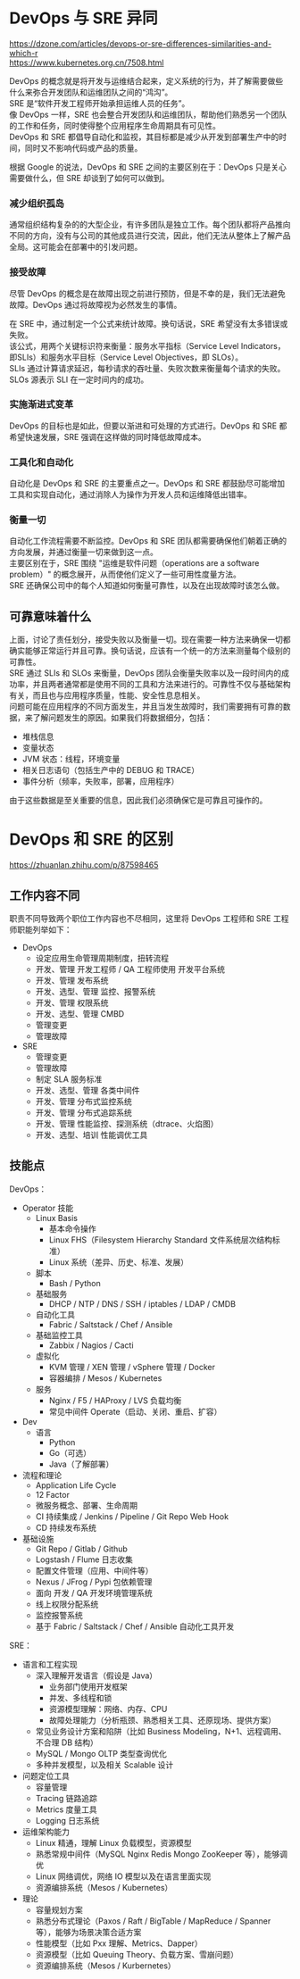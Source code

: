 # DevOps 与 SRE 异同
https://dzone.com/articles/devops-or-sre-differences-similarities-and-which-r  
https://www.kubernetes.org.cn/7508.html  

DevOps 的概念就是将开发与运维结合起来，定义系统的行为，并了解需要做些什么来弥合开发团队和运维团队之间的“鸿沟”。  
SRE 是“软件开发工程师开始承担运维人员的任务”。  
像 DevOps 一样，SRE 也会整合开发团队和运维团队，帮助他们熟悉另一个团队的工作和任务，同时使得整个应用程序生命周期具有可见性。  
DevOps 和 SRE 都倡导自动化和监视，其目标都是减少从开发到部署生产中的时间，同时又不影响代码或产品的质量。  

根据 Google 的说法，DevOps 和 SRE 之间的主要区别在于：DevOps 只是关心需要做什么，但 SRE 却谈到了如何可以做到。  

### 减少组织孤岛
通常组织结构复杂的的大型企业，有许多团队是独立工作。每个团队都将产品推向不同的方向，没有与公司的其他成员进行交流，因此，他们无法从整体上了解产品全局。这可能会在部署中的引发问题。  

### 接受故障
尽管 DevOps 的概念是在故障出现之前进行预防，但是不幸的是，我们无法避免故障。DevOps 通过将故障视为必然发生的事情。  

在 SRE 中，通过制定一个公式来统计故障。换句话说，SRE 希望没有太多错误或失败。  
该公式，用两个关键标识符来衡量：服务水平指标（Service Level Indicators，即SLIs）和服务水平目标（Service Level Objectives，即 SLOs）。  
SLIs 通过计算请求延迟，每秒请求的吞吐量、失败次数来衡量每个请求的失败。 SLOs 源表示 SLI 在一定时间内的成功。  

### 实施渐进式变革
DevOps 的目标也是如此，但要以渐进和可处理的方式进行。DevOps 和 SRE 都希望快速发展，SRE 强调在这样做的同时降低故障成本。  

### 工具化和自动化
自动化是 DevOps 和 SRE 的主要重点之一。DevOps 和 SRE 都鼓励尽可能增加工具和实现自动化，通过消除人为操作为开发人员和运维降低出错率。  

### 衡量一切
自动化工作流程需要不断监控。DevOps 和 SRE 团队都需要确保他们朝着正确的方向发展，并通过衡量一切来做到这一点。  
主要区别在于，SRE 围绕 "运维是软件问题（operations are a software problem）" 的概念展开，从而使他们定义了一些可用性度量方法。  
SRE 还确保公司中的每个人知道如何衡量可靠性，以及在出现故障时该怎么做。  

## 可靠意味着什么
上面，讨论了责任划分，接受失败以及衡量一切。现在需要一种方法来确保一切都确实能够正常运行并且可靠。换句话说，应该有一个统一的方法来测量每个级别的可靠性。  
SRE 通过 SLIs 和 SLOs 来衡量，DevOps 团队会衡量失败率以及一段时间内的成功率，并且两者通常都是使用不同的工具和方法来进行的。可靠性不仅与基础架构有关，而且也与应用程序质量，性能、安全性息息相关。  
问题可能在应用程序的不同方面发生，并且当发生故障时，我们需要拥有可靠的数据，来了解问题发生的原因。如果我们将数据细分，包括：  
* 堆栈信息
* 变量状态
* JVM 状态：线程，环境变量
* 相关日志语句（包括生产中的 DEBUG 和 TRACE）
* 事件分析（频率，失败率，部署，应用程序）

由于这些数据是至关重要的信息，因此我们必须确保它是可靠且可操作的。  

# DevOps 和 SRE 的区别

https://zhuanlan.zhihu.com/p/87598465  

## 工作内容不同
职责不同导致两个职位工作内容也不尽相同，这里将 DevOps 工程师和 SRE 工程师职能列举如下：  
* DevOps
  * 设定应用生命管理周期制度，扭转流程
  * 开发、管理 开发工程师 / QA 工程师使用 开发平台系统
  * 开发、管理 发布系统
  * 开发、选型、管理 监控、报警系统
  * 开发、管理 权限系统
  * 开发、选型、管理 CMBD
  * 管理变更
  * 管理故障
* SRE
  * 管理变更
  * 管理故障
  * 制定 SLA 服务标准
  * 开发、选型、管理 各类中间件
  * 开发、管理 分布式监控系统
  * 开发、管理 分布式追踪系统
  * 开发、管理 性能监控、探测系统（dtrace、火焰图）
  * 开发、选型、培训 性能调优工具

## 技能点
DevOps：  
* Operator 技能
  * Linux Basis
    * 基本命令操作
    * Linux FHS（Filesystem Hierarchy Standard 文件系统层次结构标准）
    * Linux 系统（差异、历史、标准、发展）
  * 脚本
    * Bash / Python
  * 基础服务
    * DHCP / NTP / DNS / SSH / iptables / LDAP / CMDB
  * 自动化工具
    * Fabric / Saltstack / Chef / Ansible
  * 基础监控工具
    * Zabbix / Nagios / Cacti
  * 虚拟化
    * KVM 管理 / XEN 管理 / vSphere 管理 / Docker
    * 容器编排 / Mesos / Kubernetes
  * 服务
    * Nginx / F5 / HAProxy / LVS 负载均衡
    * 常见中间件 Operate（启动、关闭、重启、扩容）
* Dev
  * 语言
    * Python
    * Go（可选）
    * Java（了解部署）
* 流程和理论
  * Application Life Cycle
  * 12 Factor
  * 微服务概念、部署、生命周期
  * CI 持续集成 / Jenkins / Pipeline / Git Repo Web Hook
  * CD 持续发布系统
* 基础设施
  * Git Repo / Gitlab / Github
  * Logstash / Flume 日志收集
  * 配置文件管理（应用、中间件等）
  * Nexus / JFrog / Pypi 包依赖管理
  * 面向 开发 / QA 开发环境管理系统
  * 线上权限分配系统
  * 监控报警系统
  * 基于 Fabric / Saltstack / Chef / Ansible 自动化工具开发

SRE：  
* 语言和工程实现
  * 深入理解开发语言（假设是 Java）
    * 业务部门使用开发框架
    * 并发、多线程和锁
    * 资源模型理解：网络、内存、CPU
    * 故障处理能力（分析瓶颈、熟悉相关工具、还原现场、提供方案）
  * 常见业务设计方案和陷阱（比如 Business Modeling，N+1、远程调用、不合理 DB 结构）
  * MySQL / Mongo OLTP 类型查询优化
  * 多种并发模型，以及相关 Scalable 设计
* 问题定位工具
  * 容量管理
  * Tracing 链路追踪
  * Metrics 度量工具
  * Logging 日志系统
* 运维架构能力
  * Linux 精通，理解 Linux 负载模型，资源模型
  * 熟悉常规中间件（MySQL Nginx Redis Mongo ZooKeeper 等），能够调优
  * Linux 网络调优，网络 IO 模型以及在语言里面实现
  * 资源编排系统（Mesos / Kubernetes）
* 理论
  * 容量规划方案
  * 熟悉分布式理论（Paxos / Raft / BigTable / MapReduce / Spanner 等），能够为场景决策合适方案
  * 性能模型（比如 Pxx 理解、Metrics、Dapper）
  * 资源模型（比如 Queuing Theory、负载方案、雪崩问题）
  * 资源编排系统（Mesos / Kurbernetes）
